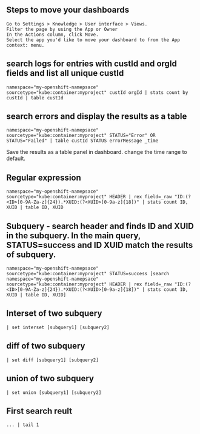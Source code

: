 ## Steps to move your dashboards
    Go to Settings > Knowledge > User interface > Views.
    Filter the page by using the App or Owner
    In the Actions column, click Move.
    Select the app you'd like to move your dashboard to from the App context: menu.
  
## search logs for entries with custId and orgId fields and list all unique custId
    namespace="my-openshift-namepsace" sourcetype="kube:container:myproject" custId orgId | stats count by custId | table custId
    
## search errors and display the results as a table
    namespace="my-openshift-namepsace" sourcetype="kube:container:myproject" STATUS="Error" OR STATUS="Failed" | table custId STATUS errorMessage _time
Save the results as a table panel in dashboard. change the time range to default.

## Regular expression
    namespace="my-openshift-namepsace" sourcetype="kube:container:myproject" HEADER | rex field=_raw "ID:(?<ID>[0-9A-Za-z]{24}).*XUID:(?<XUID>[0-9a-z]{18])" | stats count ID, XUID | table ID, XUID
    
## Subquery - search header and finds ID and XUID in the subquery. In the main query, STATUS=success and ID XUID match the results of subquery.
    namespace="my-openshift-namepsace" sourcetype="kube:container:myproject" STATUS=success [search namespace="my-openshift-namepsace" sourcetype="kube:container:myproject" HEADER | rex field=_raw "ID:(?<ID>[0-9A-Za-z]{24}).*XUID:(?<XUID>[0-9a-z]{18])" | stats count ID, XUID | table ID, XUID]
    
## Interset of two subquery
    | set interset [subquery1] [subquery2]

## diff of two subquery
    | set diff [subquery1] [subquery2]

## union of two subquery
    | set union [subquery1] [subquery2]
    
## First search reult
    ... | tail 1
    
